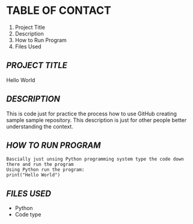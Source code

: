 # TABLE OF CONTACT

1. Project Title 
2. Description 
3. How to Run Program 
4. Files Used 

***PROJECT TITLE***
-----
Hello World

***DESCRIPTION***
-----
This is code just for practice the process how to use GitHub creating sample sample repository. This description is just for other people better understanding the context.

***HOW TO RUN PROGRAM***
-------
```
Bascially just unsing Python programming system type the code down there and run the program
Using Python run the program: 
print("Hello World")

```

***FILES USED***
------

- Python
- Code type
